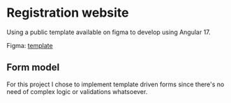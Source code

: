 # Registration website

Using a public template available on figma to develop using Angular 17.

Figma: [template](https://www.figma.com/design/40tenCelTiMi2CzeY0iop5/Registration-Onboarding-Design?node-id=1-649)

## Form model

For this project I chose to implement template driven forms since there's no need of complex logic or validations whatsoever.
